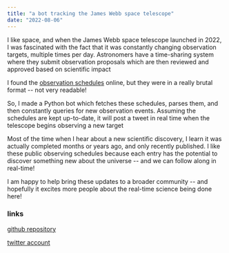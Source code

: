 ```yaml
---
title: "a bot tracking the James Webb space telescope"
date: "2022-08-06"
---
```

I like space, and when the James Webb space telescope launched in 2022, I was fascinated with the fact that it was constantly changing observation targets, multiple times per day. Astronomers have a time-sharing system where they submit observation proposals which are then reviewed and approved based on scientific impact
      
I found the [observation schedules](https://www.stsci.edu/jwst/science-execution/observing-schedules) online, but they were in a really brutal format -- not very readable!

So, I made a Python bot which fetches these schedules, parses them, and then constantly queries for new observation events. Assuming the schedules are kept up-to-date, it will post a tweet in real time when the telescope begins observing a new target

Most of the time when I hear about a new scientific discovery, I learn it was actually completed months or years ago, and only recently published. I like these public observing schedules because each entry has the potential to discover something new about the universe -- and we can follow along in real-time!
      
I am happy to help bring these updates to a broader community -- and hopefully it excites more people about the real-time science being done here!

### links 
[github repository](https://github.com/mataslauzadis/JWST-Observations)

[twitter account](https://twitter.com/JWSTObservation)